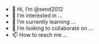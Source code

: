 - 👋 Hi, I’m @send2012
- 👀 I’m interested in ...
- 🌱 I’m currently learning ...
- 💞️ I’m looking to collaborate on ...
- 📫 How to reach me ...

<!---
    send2012/send2012 is a ✨ special ✨ repository because its
    `README.md` (this file) appears on your GitHub profile.
    You can click the Preview link to take a look at your changes.
--->
